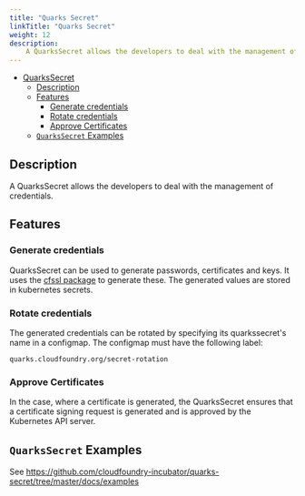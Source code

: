 ```yaml
---
title: "Quarks Secret"
linkTitle: "Quarks Secret"
weight: 12
description:
    A QuarksSecret allows the developers to deal with the management of credentials.
---
```


- [QuarksSecret](#quarkssecret)
  - [Description](#description)
  - [Features](#features)
    - [Generate credentials](#generate-credentials)
    - [Rotate credentials](#rotate-credentials)
    - [Approve Certificates](#approve-certificates)
  - [`QuarksSecret` Examples](#quarkssecret-examples)

## Description

A QuarksSecret allows the developers to deal with the management of credentials.

## Features

### Generate credentials

QuarksSecret can be used to generate passwords, certificates and keys. It uses the [cfssl package](https://github.com/cloudflare/cfssl) to generate these. The generated values are stored in kubernetes secrets.

### Rotate credentials

The generated credentials can be rotated by specifying its quarkssecret's name in a configmap. The configmap must have the following label:

```
quarks.cloudfoundry.org/secret-rotation
```

### Approve Certificates

In the case, where a certificate is generated, the QuarksSecret ensures that a certificate signing request is generated and is approved by the Kubernetes API server.

## `QuarksSecret` Examples

See https://github.com/cloudfoundry-incubator/quarks-secret/tree/master/docs/examples
